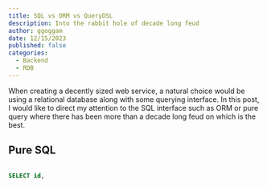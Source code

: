```yaml
---
title: SQL vs ORM vs QueryDSL
description: Into the rabbit hole of decade long feud
author: ggoggam
date: 12/15/2023
published: false
categories:
  - Backend
  - RDB
---
```


When creating a decently sized web service, a natural choice would be using a relational database along with some querying interface.
In this post, I would like to direct my attention to the SQL interface such as ORM or pure query where there has been more than a decade long feud on which is the best. 

## Pure SQL


```sql

```

```sql
SELECT id, 
```
